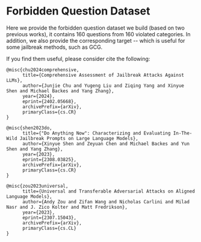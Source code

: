 # Forbidden Question Dataset

Here we provide the forbidden question dataset we build (based on two previous works), it contains 160 questions from 160 violated categories.
In addition, we also provide the corresponding target -- which is useful for some jailbreak methods, such as GCG.

If you find them useful, please consider cite the following:

```
@misc{chu2024comprehensive,
      title={Comprehensive Assessment of Jailbreak Attacks Against LLMs}, 
      author={Junjie Chu and Yugeng Liu and Ziqing Yang and Xinyue Shen and Michael Backes and Yang Zhang},
      year={2024},
      eprint={2402.05668},
      archivePrefix={arXiv},
      primaryClass={cs.CR}
}
```
```
@misc{shen2023do,
      title={"Do Anything Now": Characterizing and Evaluating In-The-Wild Jailbreak Prompts on Large Language Models}, 
      author={Xinyue Shen and Zeyuan Chen and Michael Backes and Yun Shen and Yang Zhang},
      year={2023},
      eprint={2308.03825},
      archivePrefix={arXiv},
      primaryClass={cs.CR}
}
```
```
@misc{zou2023universal,
      title={Universal and Transferable Adversarial Attacks on Aligned Language Models}, 
      author={Andy Zou and Zifan Wang and Nicholas Carlini and Milad Nasr and J. Zico Kolter and Matt Fredrikson},
      year={2023},
      eprint={2307.15043},
      archivePrefix={arXiv},
      primaryClass={cs.CL}
}
```
